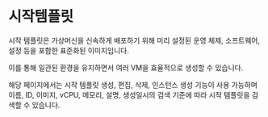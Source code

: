 # 시작템플릿

시작 템플릿은 가상머신을 신속하게 배포하기 위해 미리 설정된 운영 체제, 소프트웨어, 설정 등을 포함한 표준화된 이미지입니다.

이를 통해 일관된 환경을 유지하면서 여러 VM을 효율적으로 생성할 수 있습니다.

해당 페이지에서는 시작 템플릿 생성, 편집, 삭제, 인스턴스 생성 기능이 사용 가능하며 이름, ID, 이미지, vCPU, 메모리, 설명, 생성일시의 검색 기준에 따라 시작 템플릿을 검색할 수 있습니다. 